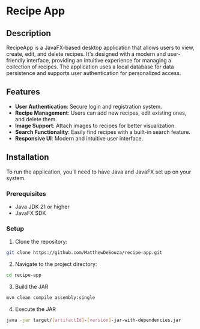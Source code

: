 # Recipe App

## Description
RecipeApp is a JavaFX-based desktop application that allows users to view, create, edit, and delete recipes. It's designed with a modern and user-friendly interface, providing an intuitive experience for managing a collection of recipes. The application uses a local database for data persistence and supports user authentication for personalized access.

## Features
- **User Authentication**: Secure login and registration system.
- **Recipe Management**: Users can add new recipes, edit existing ones, and delete them.
- **Image Support**: Attach images to recipes for better visualization.
- **Search Functionality**: Easily find recipes with a built-in search feature.
- **Responsive UI**: Modern and intuitive user interface.

## Installation
To run the application, you'll need to have Java and JavaFX set up on your system.

### Prerequisites
- Java JDK 21 or higher
- JavaFX SDK

### Setup
1. Clone the repository:

```bash
git clone https://github.com/MatthewDeSouza/recipe-app.git
```

2. Navigate to the project directory:

```bash
cd recipe-app
```

3. Build the JAR

```bash
mvn clean compile assembly:single
```

4. Execute the JAR

```bash
java -jar target/[artifactId]-[version]-jar-with-dependencies.jar
```



